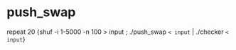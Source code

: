 # push_swap

repeat 20 {shuf -i 1-5000 -n 100 > input ; ./push_swap `< input` | ./checker `< input`}
